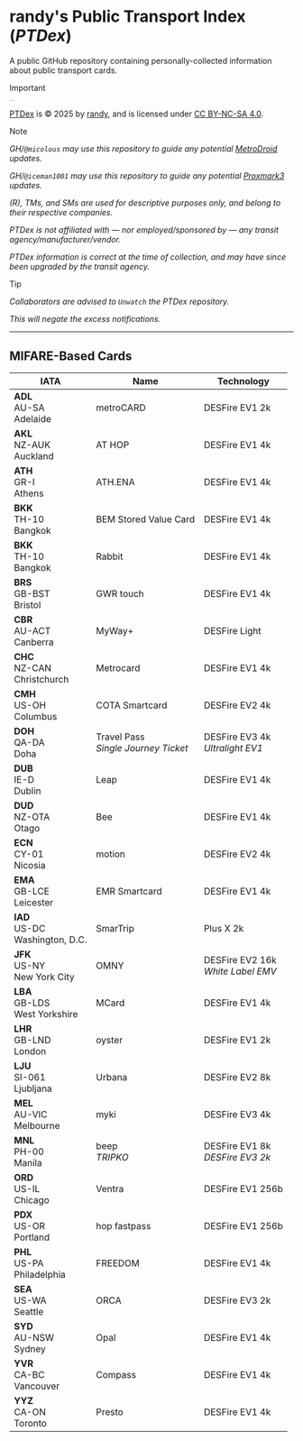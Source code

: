# randy's Public Transport Index (*PTDex*)
A public GitHub repository containing personally-collected information about public transport cards.

> [!IMPORTANT]
>
> <img src="https://mirrors.creativecommons.org/presskit/icons/cc.svg" style="max-width: 0.1em;max-height:0.1em;margin-left: .1em;"><img src="https://mirrors.creativecommons.org/presskit/icons/by.svg" style="max-width: 0.1em;max-height:0.1em;margin-left: .1em;"><img src="https://mirrors.creativecommons.org/presskit/icons/nc.svg" style="max-width: 0.1em;max-height:0.1em;margin-left: .1em;"><img src="https://mirrors.creativecommons.org/presskit/icons/sa.svg" style="max-width: 0.1em;max-height:0.1em;margin-left: .1em;">
> 
> <a href="https://github.com/ry4000/ptdex">PTDex</a> is © 2025 by <a href="https://github.com/ry4000">randy</a>, and is licensed under <a href="https://creativecommons.org/licenses/by-nc-sa/4.0/">CC BY-NC-SA 4.0</a>.

> [!NOTE]
> 
> *GH/`@micolous` may use this repository to guide any potential [MetroDroid](https://github.com/metrodroid/metrodroid) updates.*
>
> *GH/`@iceman1001` may use this repository to guide any potential [Proxmark3](https://github.com/RfidResearchGroup/proxmark3) updates.*
> 
> *(R), TMs, and SMs are used for descriptive purposes only, and belong to their respective companies.*
> 
> *PTDex is not affiliated with — nor employed/sponsored by — any transit agency/manufacturer/vendor.*
>
> *PTDex information is correct at the time of collection, and may have since been upgraded by the transit agency.*

> [!TIP]
>
> *Collaborators are advised to `Unwatch` the PTDex repository.*
>
> *This will negate the excess notifications.*

---
## MIFARE-Based Cards
| IATA | Name | Technology |
| --- | --- | --- |
| **ADL**<br>AU-SA<br>Adelaide | metroCARD | DESFire EV1 2k |
| **AKL**<br>NZ-AUK<br>Auckland | AT HOP | DESFire EV1 4k |
| **ATH**<br>GR-I<br>Athens | ATH.ENA | DESFire EV1 4k| 
| **BKK**<br>TH-10<br>Bangkok | BEM Stored Value Card | DESFire EV1 4k |
| **BKK**<br>TH-10<br>Bangkok | Rabbit | DESFire EV1 4k |
| **BRS**<br>GB-BST<br>Bristol | GWR touch | DESFire EV1 4k |
| **CBR**<br>AU-ACT<br>Canberra | MyWay+ | DESFire Light |
| **CHC**<br>NZ-CAN<br>Christchurch | Metrocard | DESFire EV1 4k |
| **CMH**<br>US-OH<br>Columbus | COTA Smartcard | DESFire EV2 4k | 
| **DOH**<br>QA-DA<br>Doha | Travel Pass<br>*Single Journey Ticket* | DESFire EV3 4k<br>*Ultralight EV1* |
| **DUB**<br>IE-D<br>Dublin | Leap | DESFire EV1 4k | 
| **DUD**<br>NZ-OTA<br>Otago | Bee | DESFire EV1 4k |
| **ECN**<br>CY-01<br>Nicosia | motion | DESFire EV2 4k |
| **EMA**<br>GB-LCE<br>Leicester | EMR Smartcard | DESFire EV1 4k |
| **IAD**<br>US-DC<br>Washington, D.C. | SmarTrip | Plus X 2k |
| **JFK**<br>US-NY<br>New York City | OMNY | DESFire EV2 16k<br>*White Label EMV* |
| **LBA**<br>GB-LDS<br>West Yorkshire | MCard | DESFire EV1 4k |
| **LHR**<br>GB-LND<br>London | oyster | DESFire EV1 2k |
| **LJU**<br>SI-061<br>Ljubljana | Urbana | DESFire EV2 8k |
| **MEL**<br>AU-VIC<br>Melbourne | myki | DESFire EV3 4k | 
| **MNL**<br>PH-00<br>Manila | beep<br>*TRIPKO* | DESFire EV1 8k<br>*DESFire EV3 2k* |
| **ORD**<br>US-IL<br>Chicago | Ventra | DESFire EV1 256b |
| **PDX**<br>US-OR<br>Portland | hop fastpass | DESFire EV1 256b |
| **PHL**<br>US-PA<br>Philadelphia | FREEDOM | DESFire EV1 4k |
| **SEA**<br>US-WA<br>Seattle | ORCA | DESFire EV3 2k |
| **SYD**<br>AU-NSW<br>Sydney | Opal | DESFire EV1 4k |
| **YVR**<br>CA-BC<br>Vancouver | Compass | DESFire EV1 4k |
| **YYZ**<br>CA-ON<br>Toronto | Presto | DESFire EV1 4k |
